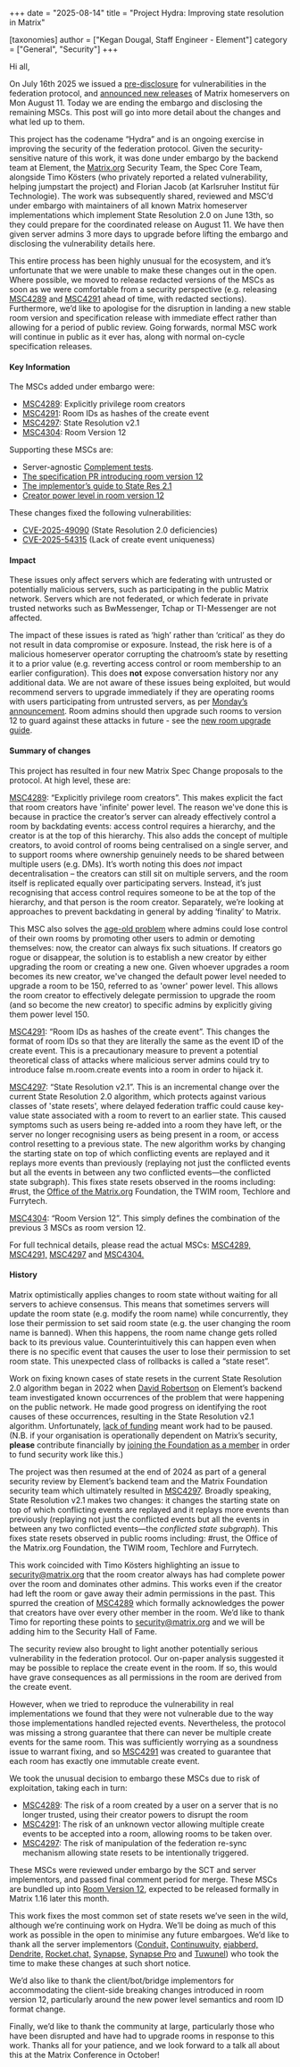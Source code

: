 +++
date = "2025-08-14"
title = "Project Hydra: Improving state resolution in Matrix"

[taxonomies]
author = ["Kegan Dougal, Staff Engineer - Element"]
category = ["General", "Security"]
+++

Hi all,

On July 16th 2025 we issued a [pre-disclosure](https://matrix.org/blog/2025/07/security-predisclosure/) for vulnerabilities in the federation protocol, and [announced new releases](https://matrix.org/blog/2025/08/security-release/) of Matrix homeservers on Mon August 11\. Today we are ending the embargo and disclosing the remaining MSCs. This post will go into more detail about the changes and what led up to them.

This project has the codename “Hydra” and is an ongoing exercise in improving the security of the federation protocol. Given the security-sensitive nature of this work, it was done under embargo by the backend team at Element, the [Matrix.org](http://Matrix.org) Security Team, the Spec Core Team, alongside Timo Kösters (who privately reported a related vulnerability, helping jumpstart the project) and Florian Jacob (at Karlsruher Institut für Technologie). The work was subsequently shared, reviewed and MSC’d under embargo with maintainers of all known Matrix homeserver implementations which implement State Resolution 2.0 on June 13th, so they could prepare for the coordinated release on August 11\. We have then given server admins 3 more days to upgrade before lifting the embargo and disclosing the vulnerability details here.

This entire process has been highly unusual for the ecosystem, and it’s unfortunate that we were unable to make these changes out in the open. Where possible, we moved to release redacted versions of the MSCs as soon as we were comfortable from a security perspective (e.g. releasing [MSC4289](https://github.com/matrix-org/matrix-spec-proposals/pull/4289) and [MSC4291](https://github.com/matrix-org/matrix-spec-proposals/pull/4291) ahead of time, with redacted sections). Furthermore, we’d like to apologise for the disruption in landing a new stable room version and specification release with immediate effect rather than allowing for a period of public review. Going forwards, normal MSC work will continue in public as it ever has, along with normal on-cycle specification releases.

#### Key Information

The MSCs added under embargo were:

- [MSC4289](https://github.com/matrix-org/matrix-spec-proposals/pull/4289): Explicitly privilege room creators
- [MSC4291](https://github.com/matrix-org/matrix-spec-proposals/pull/4291): Room IDs as hashes of the create event
- [MSC4297](https://github.com/matrix-org/matrix-spec-proposals/pull/4297): State Resolution v2.1
- [MSC4304](https://github.com/matrix-org/matrix-spec-proposals/pull/4304): Room Version 12

Supporting these MSCs are:

- Server-agnostic [Complement tests](https://github.com/matrix-org/complement/blob/dd9b896fead36504c97e35456fe3c0e09fc7328d/tests/v12_test.go).
- [The specification PR introducing room version 12](https://github.com/matrix-org/matrix-spec/pull/2193)
- [The implementor’s guide to State Res 2.1](@/docs/spec-guides/state-res-2.1/_index.md)
- [Creator power level in room version 12](@/docs/spec-guides/creator-power-level/_index.md)

These changes fixed the following vulnerabilities:

- [CVE-2025-49090](https://www.cve.org/CVERecord?id=CVE-2025-49090) (State Resolution 2.0 deficiencies)
- [CVE-2025-54315](https://www.cve.org/CVERecord?id=CVE-2025-54315) (Lack of create event uniqueness)

#### Impact

These issues only affect servers which are federating with untrusted or potentially malicious servers, such as participating in the public Matrix network.  Servers which are not federated, or which federate in private trusted networks such as BwMessenger, Tchap or TI-Messenger are not affected.

The impact of these issues is rated as ‘high’ rather than ‘critical’ as they do not result in data compromise or exposure. Instead, the risk here is of a malicious homeserver operator corrupting the chatroom’s state by resetting it to a prior value (e.g. reverting access control or room membership to an earlier configuration). This does **not** expose conversation history nor any additional data.
We are not aware of these issues being exploited, but would recommend servers to upgrade immediately if they are operating rooms with users participating from untrusted servers, as per [Monday’s announcement](https://matrix.org/blog/2025/08/security-release/). Room admins should then upgrade such rooms to version 12 to guard against these attacks in future \- see the [new room upgrade guide](https://matrix.org/docs/communities/administration/#room-upgrades).

#### Summary of changes

This project has resulted in four new Matrix Spec Change proposals to the protocol. At high level, these are:

[MSC4289](https://github.com/matrix-org/matrix-spec-proposals/pull/4289): “Explicitly privilege room creators”. This makes explicit the fact that room creators have 'infinite' power level. The reason we've done this is because in practice the creator’s server can already effectively control a room by backdating events: access control requires a hierarchy, and the creator is at the top of this hierarchy.  This also adds the concept of multiple creators, to avoid control of rooms being centralised on a single server, and to support rooms where ownership genuinely needs to be shared between multiple users (e.g. DMs).  It’s worth noting this does *not* impact decentralisation – the creators can still sit on multiple servers, and the room itself is replicated equally over participating servers.  Instead, it’s just recognising that access control requires someone to be at the top of the hierarchy, and that person is the room creator.  Separately, we’re looking at approaches to prevent backdating in general by adding ‘finality’ to Matrix.

This MSC also solves the [age-old problem](https://github.com/matrix-org/matrix-spec/issues/165) where admins could lose control of their own rooms by promoting other users to admin or demoting themselves: now, the creator can always fix such situations. If creators go rogue or disappear, the solution is to establish a new creator by either upgrading the room or creating a new one. Given whoever upgrades a room becomes its new creator, we've changed the default power level needed to upgrade a room to be 150, referred to as 'owner' power level. This allows the room creator to effectively delegate permission to upgrade the room (and so become the new creator) to specific admins by explicitly giving them power level 150\.

[MSC4291](https://github.com/matrix-org/matrix-spec-proposals/pull/4291): “Room IDs as hashes of the create event”. This changes the format of room IDs so that they are literally the same as the event ID of the create event. This is a precautionary measure to prevent a potential theoretical class of attacks where malicious server admins could try to introduce false m.room.create events into a room in order to hijack it.

[MSC4297](https://github.com/matrix-org/matrix-spec-proposals/pull/4297): “State Resolution v2.1”.  This is an incremental change over the current State Resolution 2.0 algorithm, which protects against various classes of 'state resets', where delayed federation traffic could cause key-value state associated with a room to revert to an earlier state. This caused symptoms such as users being re-added into a room they have left, or the server no longer recognising users as being present in a room, or access control resetting to a previous state. The new algorithm works by changing the starting state on top of which conflicting events are replayed and it replays more events than previously (replaying not just the conflicted events but all the events in between any two conflicted events—the conflicted state subgraph). This fixes state resets observed in the rooms including: \#rust, the [Office of the Matrix.org](http://matrix.org/) Foundation, the TWIM room, Techlore and Furrytech.

[MSC4304](https://github.com/matrix-org/matrix-spec-proposals/pull/4304): “Room Version 12”. This simply defines the combination of the previous 3 MSCs as room version 12\.

For full technical details, please read the actual MSCs: [MSC4289,](https://github.com/matrix-org/matrix-spec-proposals/pull/4289) [MSC4291,](https://github.com/matrix-org/matrix-spec-proposals/pull/4291) [MSC4297](https://github.com/matrix-org/matrix-spec-proposals/pull/4297) and [MSC4304.](https://github.com/matrix-org/matrix-spec-proposals/pull/4304)

#### History

Matrix optimistically applies changes to room state without waiting for all servers to achieve consensus. This means that sometimes servers will update the room state (e.g. modify the room name) while concurrently, they lose their permission to set said room state (e.g. the user changing the room name is banned). When this happens, the room name change gets rolled back to its previous value. Counterintuitively this can happen even when there is no specific event that causes the user to lose their permission to set room state. This unexpected class of rollbacks is called a “state reset”.

Work on fixing known cases of state resets in the current State Resolution 2.0 algorithm began in 2022 when [David Robertson](https://github.com/DMRobertson) on Element’s backend team investigated known occurrences of the problem that were happening on the public network. He made good progress on identifying the root causes of these occurrences, resulting in the State Resolution v2.1 algorithm. Unfortunately, [lack of funding](https://matrix.org/blog/2023/12/25/the-matrix-holiday-update-2023/) meant work had to be paused. (N.B. if your organisation is operationally dependent on Matrix’s security, **please** contribute financially by [joining the Foundation as a member](https://matrix.org/support/) in order to fund security work like this.)

The project was then resumed at the end of 2024 as part of a general security review by Element’s backend team and the Matrix Foundation security team which ultimately resulted in [MSC4297](http://github.com/matrix-org/matrix-spec-proposals/pull/4297). Broadly speaking, State Resolution v2.1 makes two changes: it changes the starting state on top of which conflicting events are replayed and it replays more events than previously (replaying not just the conflicted events but all the events in between any two conflicted events—the *conflicted state subgraph*). This fixes state resets observed in public rooms including: \#rust, the Office of the Matrix.org Foundation, the TWIM room, Techlore and Furrytech.

This work coincided with Timo Kösters highlighting an issue to [security@matrix.org](mailto:security@matrix.org) that the room creator always has had complete power over the room and dominates other admins. This works even if the creator had left the room or gave away their admin permissions in the past. This spurred the creation of [MSC4289](http://github.com/matrix-org/matrix-spec-proposals/pull/4289) which formally acknowledges the power that creators have over every other member in the room. We’d like to thank Timo for reporting these points to [security@matrix.org](mailto:security@matrix.org) and we will be adding him to the Security Hall of Fame.

The security review also brought to light another potentially serious vulnerability in the federation protocol. Our on-paper analysis suggested it may be possible to replace the create event in the room. If so, this would have grave consequences as all permissions in the room are derived from the create event.

However, when we tried to reproduce the vulnerability in real implementations we found that they were not vulnerable due to the way those implementations handled rejected events. Nevertheless, the protocol was missing a strong guarantee that there can never be multiple create events for the same room. This was sufficiently worrying as a soundness issue to warrant fixing, and so [MSC4291](http://github.com/matrix-org/matrix-spec-proposals/pull/4291) was created to guarantee that each room has exactly one immutable create event.

We took the unusual decision to embargo these MSCs due to risk of exploitation, taking each in turn:

- [MSC4289](https://github.com/matrix-org/matrix-spec-proposals/pull/4289): The risk of a room created by a user on a server that is no longer trusted, using their creator powers to disrupt the room
- [MSC4291](https://github.com/matrix-org/matrix-spec-proposals/pull/4291): The risk of an unknown vector allowing multiple create events to be accepted into a room, allowing rooms to be taken over.
- [MSC4297](https://github.com/matrix-org/matrix-spec-proposals/pull/4297): The risk of manipulation of the federation re-sync mechanism allowing state resets to be intentionally triggered.

These MSCs were reviewed under embargo by the SCT and server implementors, and passed final comment period for merge. These MSCs are bundled up into [Room Version 12](https://spec.matrix.org/unstable/rooms/v12/), expected to be released formally in Matrix 1.16 later this month.

This work fixes the most common set of state resets we’ve seen in the wild, although we’re continuing work on Hydra. We’ll be doing as much of this work as possible in the open to minimise any future embargoes. We’d like to thank all the server implementors ([Conduit,](https://conduit.rs/) [Continuwuity,](https://continuwuity.org/) [ejabberd,](https://www.ejabberd.im/index.html) [Dendrite,](https://element-hq.github.io/dendrite/) [Rocket.chat,](https://www.rocket.chat/) [Synapse,](https://github.com/element-hq/synapse) [Synapse Pro](https://element.io/server-suite/synapse-pro) and [Tuwunel](https://github.com/matrix-construct/tuwunel)) who took the time to make these changes at such short notice.

We’d also like to thank the client/bot/bridge implementors for accommodating the client-side breaking changes introduced in room version 12, particularly around the new power level semantics and room ID format change.

Finally, we’d like to thank the community at large, particularly those who have been disrupted and have had to upgrade rooms in response to this work. Thanks all for your patience, and we look forward to a talk all about this at the Matrix Conference in October\!
